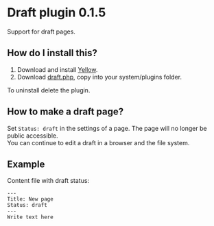 Draft plugin 0.1.5
==================
Support for draft pages.

How do I install this?
----------------------
1. Download and install [Yellow](https://github.com/markseu/yellowcms/).  
2. Download [draft.php](draft.php?raw=true), copy into your system/plugins folder.  

To uninstall delete the plugin.

How to make a draft page?
-------------------------
Set `Status: draft` in the settings of a page. The page will no longer be public accessible.  
You can continue to edit a draft in a browser and the file system.

Example
-------
Content file with draft status:

    ---
    Title: New page
    Status: draft
    ---
    Write text here